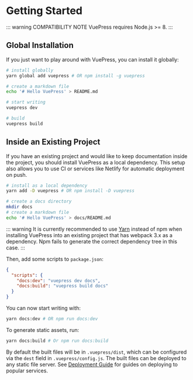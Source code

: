 # Getting Started

::: warning COMPATIBILITY NOTE
VuePress requires Node.js >= 8.
:::

## Global Installation

If you just want to play around with VuePress, you can install it globally:

```bash
# install globally
yarn global add vuepress # OR npm install -g vuepress

# create a markdown file
echo '# Hello VuePress' > README.md

# start writing
vuepress dev

# build
vuepress build
```

## Inside an Existing Project

If you have an existing project and would like to keep documentation inside the project, you should install VuePress as a local dependency. This setup also allows you to use CI or services like Netlify for automatic deployment on push.

```bash
# install as a local dependency
yarn add -D vuepress # OR npm install -D vuepress

# create a docs directory
mkdir docs
# create a markdown file
echo '# Hello VuePress' > docs/README.md
```

::: warning
It is currently recommended to use [Yarn](https://yarnpkg.com/en/) instead of npm when installing VuePress into an existing project that has webpack 3.x as a dependency. Npm fails to generate the correct dependency tree in this case.
:::

Then, add some scripts to `package.json`:

```json
{
  "scripts": {
    "docs:dev": "vuepress dev docs",
    "docs:build": "vuepress build docs"
  }
}
```

You can now start writing with:

```bash
yarn docs:dev # OR npm run docs:dev
```

To generate static assets, run:

```bash
yarn docs:build # Or npm run docs:build
```

By default the built files will be in `.vuepress/dist`, which can be configured via the `dest` field in `.vuepress/config.js`. The built files can be deployed to any static file server. See [Deployment Guide](./deploy.md) for guides on deploying to popular services.
